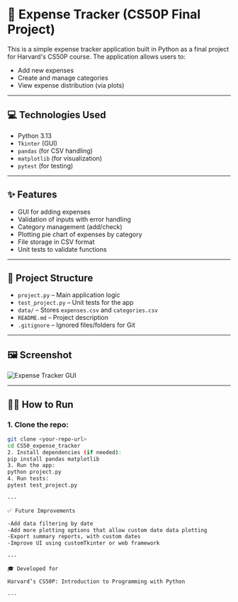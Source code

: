 # 💸 Expense Tracker (CS50P Final Project)

This is a simple expense tracker application built in Python as a final project for Harvard's CS50P course. The application allows users to:

- Add new expenses  
- Create and manage categories  
- View expense distribution (via plots)

---

## 💻 Technologies Used

- Python 3.13  
- `Tkinter` (GUI)  
- `pandas` (for CSV handling)  
- `matplotlib` (for visualization)  
- `pytest` (for testing)

---

## ✨ Features

- GUI for adding expenses  
- Validation of inputs with error handling  
- Category management (add/check)  
- Plotting pie chart of expenses by category  
- File storage in CSV format  
- Unit tests to validate functions

---

## 📁 Project Structure

- `project.py` – Main application logic  
- `test_project.py` – Unit tests for the app  
- `data/` – Stores `expenses.csv` and `categories.csv`  
- `README.md` – Project description  
- `.gitignore` – Ignored files/folders for Git

---

## 🖼️ Screenshot
![Expense Tracker GUI](images/gui_screenshot.png)

---

## 🏃‍♂️ How to Run

### 1. Clone the repo:
```bash
git clone <your-repo-url>
cd CS50_expense_tracker
2. Install dependencies (if needed):
pip install pandas matplotlib
3. Run the app:
python project.py
4. Run tests:
pytest test_project.py

---

✅ Future Improvements

-Add data filtering by date
-Add more plotting options that allow custom date data plotting
-Export summary reports, with custom dates
-Improve UI using customTkinter or web framework

---

🎓 Developed for

Harvard’s CS50P: Introduction to Programming with Python

---